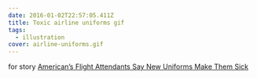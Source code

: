 ```yaml
---
date: 2016-01-02T22:57:05.411Z
title: Toxic airline uniforms gif
tags:
  - illustration
cover: airline-uniforms.gif
---
```

for story [American’s Flight Attendants Say New Uniforms Make Them Sick](https://www.bloomberg.com/news/articles/2016-12-22/american-airlines-flight-attendants-file-grievance-over-uniforms)
